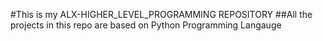 #This is my ALX-HIGHER_LEVEL_PROGRAMMING REPOSITORY
##All the projects in this repo are based on Python Programming Langauge